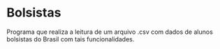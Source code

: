 # Bolsistas
Programa que realiza a leitura de um arquivo .csv com dados de alunos bolsistas do Brasil com tais funcionalidades.
